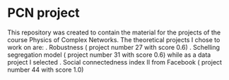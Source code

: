 # PCN project
This repository was created to contain the material for the projects of the course Physics of Complex Networks.
The theoretical projects I chose to work on are:
  . Robustness ( project number 27 with score 0.6)
  . Schelling segregation model ( project number 31 with score 0.6)
while as a data project I selected 
  . Social connectedness index II from Facebook ( project number 44 with score 1.0)
